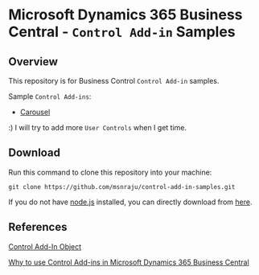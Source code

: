 # Microsoft Dynamics 365 Business Central - `Control Add-in` Samples

## Overview
This repository is for Business Control `Control Add-in` samples. 

Sample `Control Add-ins`:
* [Carousel](https://github.com/msnraju/control-add-in-samples/tree/master/carousel)

:) I will try to add more `User Controls` when I get time.


## Download

Run this command to clone this repository into your machine:

``` 
git clone https://github.com/msnraju/control-add-in-samples.git
```

If you do not have [node.js](https://nodejs.org/en/download/) installed, you can directly download from [here](https://github.com/msnraju/control-add-in-samples.git).

## References
[Control Add-In Object](https://docs.microsoft.com/en-us/dynamics365/business-central/dev-itpro/developer/devenv-control-addin-object)

[Why to use Control Add-ins in Microsoft Dynamics 365 Business Central](https://msn-learnings.blogspot.com/2020/07/why-to-use-control-add-ins-in-microsoft-dynamics-365-business-central.html)

